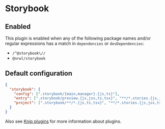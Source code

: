 # Storybook

## Enabled

This plugin is enabled when any of the following package names and/or regular expressions has a match in `dependencies`
or `devDependencies`:

- `/^@storybook\//`
- `@nrwl/storybook`

## Default configuration

```json
{
  "storybook": {
    "config": [".storybook/{main,manager}.{js,ts}"],
    "entry": [".storybook/preview.{js,jsx,ts,tsx}", "**/*.stories.{js,jsx,ts,tsx}"],
    "project": [".storybook/**/*.{js,ts,tsx}", "**/*.stories.{js,jsx,ts,tsx}"]
  }
}
```

Also see [Knip plugins][1] for more information about plugins.

[1]: https://github.com/webpro/knip/blob/next/README.md#plugins
